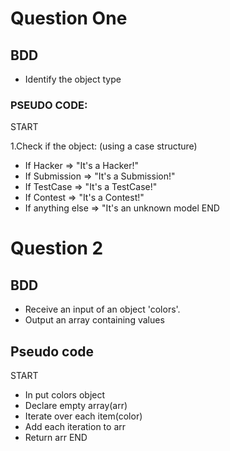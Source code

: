 # Question One
 ## BDD 
 - Identify the object type

### PSEUDO CODE:

START

1.Check if the object: (using a case structure)
  - If Hacker => "It's a Hacker!"
  - If Submission => "It's a Submission!"
  - If TestCase => "It's a TestCase!"
  - If Contest => "It's a Contest!"
  - If anything else => "It's an unknown model
END

#  Question 2
## BDD 
- Receive an input of an object 'colors'.
- Output an array containing values

## Pseudo code 
START
- In put colors object
- Declare empty array(arr)
- Iterate over each item(color)
- Add each iteration to arr
- Return arr
END


